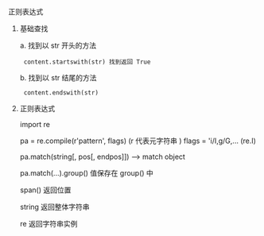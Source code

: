 正则表达式

1. 基础查找

	a. 找到以 str 开头的方法
	
		content.startswith(str) 找到返回 True
	
	b. 找到以 str 结尾的方法
		
		content.endswith(str)
		
2. 正则表达式 
	
	import re
	
	pa = re.compile(r'pattern', flags)	(r 代表元字符串 ) flags = 'i/I,g/G,... (re.I)
	
	pa.match(string[, pos[, endpos]]) --> match object
	
	pa.match(...).group()  值保存在 group() 中
	
	span()			返回位置
	
	string			返回整体字符串
	
	re				返回字符串实例